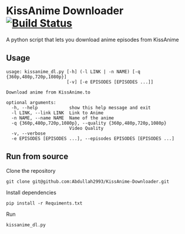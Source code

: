 # KissAnime Downloader [![Build Status](https://travis-ci.org/Abdullah2993/KissAnime-Downloader.svg?branch=master)](https://travis-ci.org/Abdullah2993/KissAnime-Downloader)
A python script that lets you download anime episodes from KissAnime
## Usage
```
usage: kissanime_dl.py [-h] (-l LINK | -n NAME) [-q {360p,480p,720p,1080p}]
                       [-v] [-e EPISODES [EPISODES ...]]

Download anime from KissAnime.to

optional arguments:
  -h, --help            show this help message and exit
  -l LINK, --link LINK  Link to Anime
  -n NAME, --name NAME  Name of the anime
  -q {360p,480p,720p,1080p}, --quality {360p,480p,720p,1080p}
                        Video Quality
  -v, --verbose
  -e EPISODES [EPISODES ...], --episodes EPISODES [EPISODES ...]
```

## Run from source
Clone the repository

`git clone git@github.com:Abdullah2993/KissAnime-Downloader.git`

Install dependencies

`pip install -r Requiments.txt`

Run

`kissanime_dl.py`

